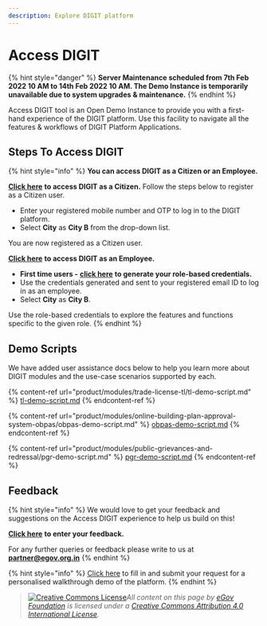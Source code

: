 ```yaml
---
description: Explore DIGIT platform
---
```


# Access DIGIT

{% hint style="danger" %}
**Server Maintenance scheduled from 7th Feb 2022 10 AM to 14th Feb 2022 10 AM. The Demo Instance is temporarily unavailable due to system upgrades & maintenance.**
{% endhint %}

Access DIGIT tool is an Open Demo Instance to provide you with a first-hand experience of the DIGIT platform. Use this facility to navigate all the features & workflows of DIGIT Platform Applications.

## Steps To Access DIGIT

{% hint style="info" %}
**You can access DIGIT as a Citizen or an Employee.**

[**Click here**](https://staging.digit.org/citizen/) **to access DIGIT as a Citizen.** Follow the steps below to register as a Citizen user.

* Enter your registered mobile number and OTP to log in to the DIGIT platform.
* Select **City** as **City B** from the drop-down list.

You are now registered as a Citizen user.

[**Click here**](https://staging.digit.org/employee) **to access DIGIT as an Employee.**

* **First time users -** [**click here**](https://www.digit.org/access-digit/) **to generate your role-based credentials.**
* Use the credentials generated and sent to your registered email ID to log in as an employee.
* Select **City** as **City B**.

Use the role-based credentials to explore the features and functions specific to the given role.
{% endhint %}

## Demo Scripts

We have added user assistance docs below to help you learn more about DIGIT modules and the use-case scenarios supported by each.

{% content-ref url="product/modules/trade-license-tl/tl-demo-script.md" %}
[tl-demo-script.md](product/modules/trade-license-tl/tl-demo-script.md)
{% endcontent-ref %}

{% content-ref url="product/modules/online-building-plan-approval-system-obpas/obpas-demo-script.md" %}
[obpas-demo-script.md](product/modules/online-building-plan-approval-system-obpas/obpas-demo-script.md)
{% endcontent-ref %}

{% content-ref url="product/modules/public-grievances-and-redressal/pgr-demo-script.md" %}
[pgr-demo-script.md](product/modules/public-grievances-and-redressal/pgr-demo-script.md)
{% endcontent-ref %}

## Feedback

{% hint style="info" %}
We would love to get your feedback and suggestions on the Access DIGIT experience to help us build on this!

[**Click here**](https://docs.google.com/forms/d/e/1FAIpQLSeNxbjGmCeS6Q-\_2703SV8D4s-1kYyvZrHJMa\_WLpk41KmScg/viewform) **to enter your feedback.**

For any further queries or feedback please write to us at [**partner@egov.org.in**](mailto:partner@egov.org.in)
{% endhint %}

{% hint style="info" %}
[Click here](https://github.com/www.digit.org/request-a-demo/README.md) to fill in and submit your request for a personalised walkthrough demo of the platform.
{% endhint %}

> [![Creative Commons License](https://i.creativecommons.org/l/by/4.0/80x15.png)_​_](http://creativecommons.org/licenses/by/4.0/)_All content on this page by_ [_eGov Foundation_](https://egov.org.in) _is licensed under a_ [_Creative Commons Attribution 4.0 International License_](http://creativecommons.org/licenses/by/4.0/)_._
